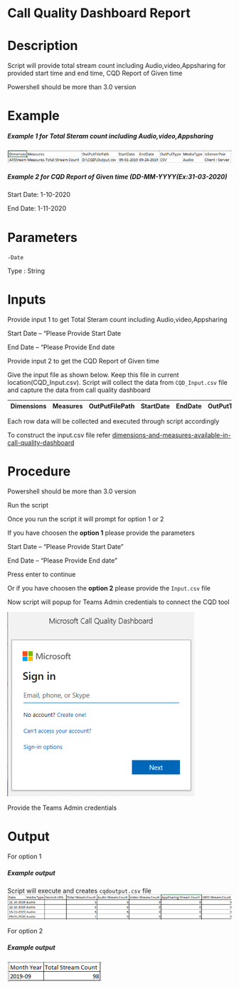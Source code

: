 # Call Quality Dashboard Report

# Description

Script will provide total stream count including Audio,video,Appsharing for provided start time and end time, CQD Report of Given time

Powershell should be more than 3.0 version

# Example

##### Example 1 for Total Steram count including Audio,video,Appsharing

![Example](https://github.com/Geetha63/MS-Teams-Scripts/blob/master/Images/CQD-Example.png)

##### Example 2 for CQD Report of Given time (DD-MM-YYYY(Ex:31-03-2020)

Start Date: 1-10-2020

End Date: 1-11-2020

 # Parameters
 
 `-Date`
 
 Type : String 
 
 # Inputs
 
  Provide input 1 to get Total Steram count including Audio,video,Appsharing
  
   Start Date – “Please Provide Start Date
   
   End Date – “Please Provide End date
  
  Provide input 2 to get the CQD Report of Given time
  
  Give the input file as shown below. Keep this file in current location(CQD_Input.csv). Script will collect the data from `CQD_Input.csv` file and capture the data from call quality     dashboard

 |Dimensions  |	Measures| OutPutFilePath |	StartDate| EndDate | OutPutType	| MediaType	| IsServerPair |
 |------------|---------|----------------|-----------|---------|------------|-----------|--------------|

 Each row data will be collected and executed through script accordingly
  
 To construct the input.csv file refer [dimensions-and-measures-available-in-call-quality-dashboard](https://docs.microsoft.com/en-us/microsoftteams/dimensions-and-measures-available-in-call-quality-dashboard)
 
 # Procedure
 
Powershell should be more than 3.0 version

Run the script

Once you run the script it will prompt for option 1 or 2

If you have choosen the **option 1** please provide the parameters 

Start Date – “Please Provide Start Date” 

End Date – “Please Provide End date” 

Press enter to continue 

Or if you have choosen the **option 2** please provide the `Input.csv` file 

Now script will popup for Teams Admin credentials to connect the CQD tool

![Signin](https://github.com/Geetha63/MS-Teams-Scripts/blob/master/Images/CQD-Signin.png)

Provide the Teams Admin credentials

# Output

For option 1 

##### Example output

Script will execute and creates `cqdoutput.csv` file
![SampleOutput](https://github.com/Geetha63/MS-Teams-Scripts/blob/master/Images/CQD-SampleOutput.png)

For option 2

##### Example output

![Output](https://github.com/Geetha63/MS-Teams-Scripts/blob/master/Images/CQD-output.png)


